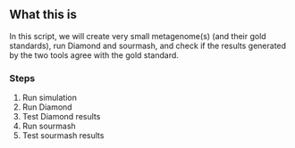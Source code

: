 ## What this is

In this script, we will create very small metagenome(s) (and their gold standards), 
run Diamond and sourmash, and check if the results generated by the two tools agree with the 
gold standard.

### Steps
1. Run simulation
1. Run Diamond
1. Test Diamond results
1. Run sourmash
1. Test sourmash results